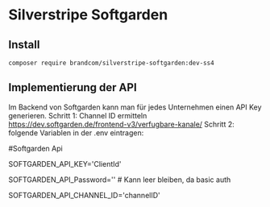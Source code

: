 # Silverstripe Softgarden

## Install

```
composer require brandcom/silverstripe-softgarden:dev-ss4
```

## Implementierung der API

Im Backend von Softgarden kann man für jedes Unternehmen einen API Key generieren.
Schritt 1: Channel ID ermitteln https://dev.softgarden.de/frontend-v3/verfugbare-kanale/
Schritt 2: folgende Variablen in der .env eintragen:

#Softgarden Api

SOFTGARDEN_API_KEY='ClientId'

SOFTGARDEN_API_Password='' # Kann leer bleiben, da basic auth

SOFTGARDEN_API_CHANNEL_ID='channelID'
